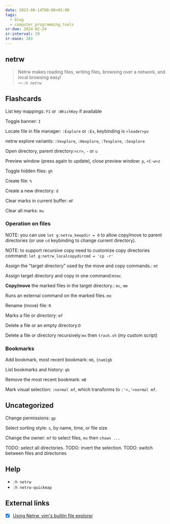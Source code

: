 ```yaml
---
date: 2023-08-14T00:00+03:00
tags:
  - blog
  - computer_programming_tools
sr-due: 2024-02-24
sr-interval: 29
sr-ease: 283
---
```


## netrw

> Netrw makes reading files, writing files, browsing over a network, and
> local browsing easy!\
> — <cite>`:h netrw`</cite>

## Flashcards

List key mappings:<wbr class="f"> `F1` or `:WhichKey` if available

Toggle banner:<wbr class="f"> `I`

Locate file in file manager:<wbr class="f"> `:Explore` or `:Ex`, keybinding is `<leader>pv`

netrw explore variants:<wbr class="f"> `:Vexplore`, `:Hexplore`, `:Texplore`, `:Sexplore`

Open directory, parent directory:<wbr class="f"> `<cr>`, `-` or `u`

Preview window (press again to update), close preview window:<wbr class="f"> `p`, `<C-w>z`

Toggle hidden files:<wbr class="f"> `gh`

Create file:<wbr class="f"> `%`

Create a new directory:<wbr class="f"> `d`

Clear marks in current buffer:<wbr class="f"> `mF`

Clear all marks:<wbr class="f"> `mu`

### Operation on files

NOTE: you can use `let g:netrw_keepdir = 0` to allow copy/move to parent
directories (or use `cd` keybinding to change current directory).

NOTE: to support recursive copy need to customize copy directories command:
`let g:netrw_localcopydircmd = 'cp -r'`

Assign the "target directory" used by the move and copy commands.:<wbr class="f"> `mt`

Assign target directory and copy in one command:<wbr class="f"> `mtmc`

**Copy/move** the marked files in the target directory.:<wbr class="f"> `mc`, `mm`

Runs an external command on the marked files.:<wbr class="f"> `mx`

Rename (move) file:<wbr class="f"> `R`

Marks a file or directory:<wbr class="f"> `mf`

Delete a file or an empty directory:<wbr class="f"> `D`

Delete a file or directory recursively:<wbr class="f"> `mx` then `trash.sh` (my custom script)

### Bookmarks

Add bookmark, most recent bookmark:<wbr class="f"> `mb`, `{num}gb`

List bookmarks and history:<wbr class="f"> `qb`

Remove the most recent bookmark:<wbr class="f"> `mB`

Mark visual selection:<wbr class="f"> `:normal mf`, which transforms to `:'<,'>normal mf`.

## Uncategorized

Change permissions:<wbr class="f"> `gp`

Select sorting style:<wbr class="f"> `s`, by name, time, or file size

Change the owner:<wbr class="f"> `mf` to select files, `mx` then `chown ...`

TODO: select all directories.
TODO: invert the selection.
TODO: switch between files and directories

## Help

- `:h netrw`
- `:h netrw-quickmap`

## External links

- [x] [Using Netrw, vim's builtin file explorer](https://vonheikemen.github.io/devlog/tools/using-netrw-vim-builtin-file-explorer/)
